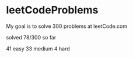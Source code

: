 # leetCodeProblems
My goal is to solve 300 problems at leetCode.com

solved 78/300 so far

41 easy
33 medium
4 hard
